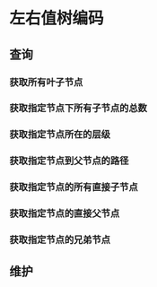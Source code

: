 # 左右值树编码

## 查询

### 获取所有叶子节点

### 获取指定节点下所有子节点的总数

### 获取指定节点所在的层级

### 获取指定节点到父节点的路径

### 获取指定节点的所有直接子节点

### 获取指定节点的直接父节点

### 获取指定节点的兄弟节点

## 维护


